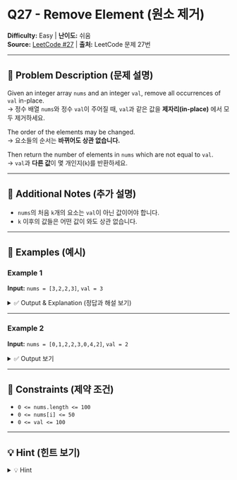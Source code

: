 # Q27 - Remove Element (원소 제거)

**Difficulty:** Easy | **난이도:** 쉬움  
**Source:** [LeetCode #27](https://leetcode.com/problems/remove-element/) | **출처:** LeetCode 문제 27번

---

## 📘 Problem Description (문제 설명)

Given an integer array `nums` and an integer `val`, remove all occurrences of `val` in-place.  
→ 정수 배열 `nums`와 정수 `val`이 주어질 때, `val`과 같은 값을 **제자리(in-place)** 에서 모두 제거하세요.

The order of the elements may be changed.  
→ 요소들의 순서는 **바뀌어도 상관 없습니다.**

Then return the number of elements in `nums` which are not equal to `val`.  
→ `val`과 **다른 값**이 몇 개인지(`k`)를 반환하세요.

---

## 📌 Additional Notes (추가 설명)

- `nums`의 처음 `k`개의 요소는 `val`이 아닌 값이어야 합니다.
- `k` 이후의 값들은 어떤 값이 와도 상관 없습니다.

---

## 🧪 Examples (예시)

### Example 1

**Input:** `nums = [3,2,2,3]`, `val = 3`

<details>
<summary>✅ Output & Explanation (정답과 해설 보기)</summary>

**Output:** `2`, `nums = [2,2,_,_]`  
**Explanation:** 반환값 `k = 2`. 처음 두 요소는 `2`, `2`여야 하며, 이후는 중요하지 않음.

</details>

---

### Example 2

**Input:** `nums = [0,1,2,2,3,0,4,2]`, `val = 2`

<details>
<summary>✅ Output 보기</summary>

**Output:** `5`, `nums = [0,1,4,0,3,_,_,_]`

</details>

---

## 📌 Constraints (제약 조건)

- `0 <= nums.length <= 100`
- `0 <= nums[i] <= 50`
- `0 <= val <= 100`

---

## 💡 Hint (힌트 보기)

<details>
<summary>💡 Hint</summary>

- 배열을 앞에서부터 순회하며 `val`과 다른 값을 덮어쓰는 방식으로 풀어보세요.
- 두 포인터 또는 단일 포인터를 사용해도 됩니다.
- 순서가 중요하지 않으므로 `val`인 요소와 배열 끝 요소를 swap하는 전략도 가능합니다.

</details>